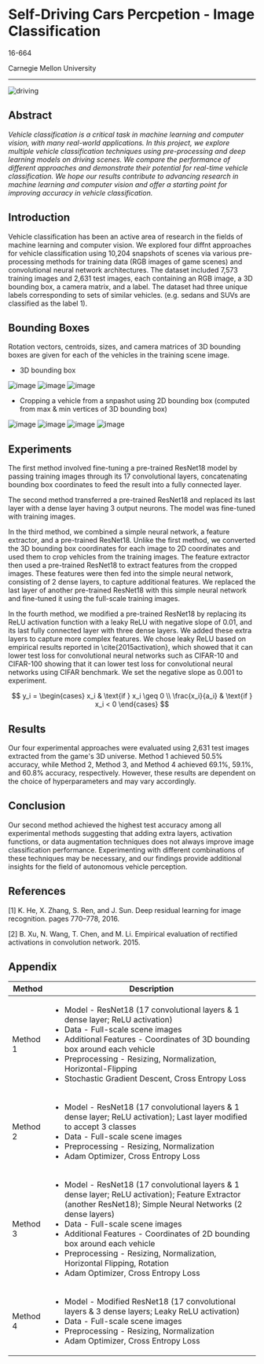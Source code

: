 # Self-Driving Cars Percpetion - Image Classification
16-664

Carnegie Mellon University

---
![driving](https://user-images.githubusercontent.com/83327791/232208460-b2cf6115-ff77-4cf4-b3a8-8aae766edb36.gif)


## Abstract
*Vehicle classification is a critical task in machine learning and computer vision, with many real-world applications. In this project, we explore multiple vehicle classification techniques using pre-processing and deep learning models on driving scenes. We compare the performance of different approaches and demonstrate their potential for real-time vehicle classification. We hope our results contribute to advancing research in machine learning and computer vision and offer a starting point for improving accuracy in vehicle classification.*


## Introduction
Vehicle classification has been an active area of research in the fields of machine learning and computer vision. We explored four diffnt approaches for vehicle classification using 10,204 snapshots of scenes via various pre-processing methods for training data (RGB images of game scenes) and convolutional neural network architectures. The dataset included 7,573 training images and 2,631 test images, each containing an RGB image, a 3D bounding box, a camera matrix, and a label. The dataset had three unique labels corresponding to sets of similar vehicles. (e.g. sedans and SUVs are classified as the label 1).

## Bounding Boxes
Rotation vectors, centroids, sizes, and camera matrices of 3D bounding boxes are given for each of the vehicles in the training scene image.

- 3D bounding box

![image](https://user-images.githubusercontent.com/83327791/232202552-4068d83b-3812-4df2-950a-c101f867e0d3.png)
![image](https://user-images.githubusercontent.com/83327791/232202570-85c5ebab-c5f3-4664-8485-7e2bf6ad4adc.png)
![image](https://user-images.githubusercontent.com/83327791/232202583-3b6dcc6d-c75a-452f-8910-9798721e96b5.png)

- Cropping a vehicle from a snpashot using 2D bounding box (computed from max & min vertices of 3D bounding box)

![image](https://user-images.githubusercontent.com/83327791/232202875-7a2c5fa1-d6f6-4e48-b906-be7bb1c6b190.png)
![image](https://user-images.githubusercontent.com/83327791/232202880-8dfc639f-4fbc-4b2a-ab69-d91894d5b906.png)
![image](https://user-images.githubusercontent.com/83327791/232202885-c18edf86-1a75-4ebe-a726-060ed73ad585.png)
![image](https://user-images.githubusercontent.com/83327791/232202889-1c3fa432-f318-4969-a365-6ede30871b63.png)


## Experiments
The first method involved fine-tuning a pre-trained ResNet18 model by passing training images through its 17 convolutional layers, concatenating bounding box coordinates to feed the result into a fully connected layer.

The second method transferred a pre-trained ResNet18 and replaced its last layer with a dense layer having 3 output neurons. The model was fine-tuned with training images.

In the third method, we combined a simple neural network, a feature extractor, and a pre-trained ResNet18. Unlike the first method, we converted the 3D bounding box coordinates for each image to 2D coordinates and used them to crop vehicles from the training images. The feature extractor then used a pre-trained ResNet18 to extract features from the cropped images. These features were then fed into the simple neural network, consisting of 2 dense layers, to capture additional features. We replaced the last layer of another pre-trained ResNet18 with this simple neural network and fine-tuned it using the full-scale training images.

In the fourth method, we modified a pre-trained ResNet18 by replacing its ReLU activation function with a leaky ReLU with negative slope of 0.01, and its last fully connected layer with three dense layers. We added these extra layers to capture more complex features. We chose leaky ReLU based on empirical results reported in \cite{2015activation}, which showed that it can lower test loss for convolutional neural networks such as CIFAR-10 and CIFAR-100 showing that it can lower test loss for convolutional neural networks using CIFAR benchmark. We set the negative slope as 0.001 to experiment.

$$ y_i = \begin{cases}
x_i & \text{if } x_i \geq 0 \\
\frac{x_i}{a_i} & \text{if } x_i < 0
\end{cases} $$


## Results
Our four experimental approaches were evaluated using 2,631 test images extracted from the game's 3D universe. Method 1 achieved 50.5% accuracy, while Method 2, Method 3, and Method 4 achieved 69.1%, 59.1%, and 60.8% accuracy, respectively. However, these results are dependent on the choice of hyperparameters and may vary accordingly.


## Conclusion
Our second method achieved the highest test accuracy among all experimental methods suggesting that adding extra layers, activation functions, or data augmentation techniques does not always improve image classification performance. Experimenting with different combinations of these techniques may be necessary, and our findings provide additional insights for the field of autonomous vehicle perception.

## References
[1] K. He, X. Zhang, S. Ren, and J. Sun. Deep residual learning for image recognition. pages 770–778, 2016.

[2] B. Xu, N. Wang, T. Chen, and M. Li. Empirical evaluation of rectified activations in convolution network. 2015.


## Appendix
| Method | Description |
| --- | --- |
| Method 1 | <ul><li>Model - ResNet18 (17 convolutional layers & 1 dense layer; ReLU activation)</li><li>Data - Full-scale scene images</li><li>Additional Features - Coordinates of 3D bounding box around each vehicle</li><li>Preprocessing - Resizing, Normalization, Horizontal-Flipping</li><li>Stochastic Gradient Descent, Cross Entropy Loss</li></ul> |
| Method 2 | <ul><li>Model - ResNet18 (17 convolutional layers & 1 dense layer; ReLU activation); Last layer modified to accept 3 classes</li><li>Data - Full-scale scene images</li><li>Preprocessing - Resizing, Normalization</li><li>Adam Optimizer, Cross Entropy Loss</li></ul> |
| Method 3 | <ul><li>Model - ResNet18 (17 convolutional layers & 1 dense layer; ReLU activation); Feature Extractor (another ResNet18); Simple Neural Networks (2 dense layers)</li><li>Data - Full-scale scene images</li><li>Additional Features - Coordinates of 2D bounding box around each vehicle</li><li>Preprocessing - Resizing, Normalization, Horizontal Flipping, Rotation</li><li>Adam Optimizer, Cross Entropy Loss</li></ul> |
| Method 4 | <ul><li>Model - Modified ResNet18 (17 convolutional layers & 3 dense layers; Leaky ReLU activation)</li><li>Data - Full-scale scene images</li><li>Preprocessing - Resizing, Normalization</li><li>Adam Optimizer, Cross Entropy Loss</li></ul> |

